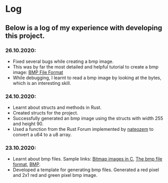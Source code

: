 # Log

## Below is a log of my experience with developing this project. 

### 26.10.2020:

* Fixed several bugs while creating a bmp image.
* This was by far the most detailed and helpful tutorial to create a bmp image: [BMP File Format](http://www.di.unito.it/~marcog/SM/BMPformat-Wiki.pdf)
* While debugging, I learnt to read a bmp image by looking at the bytes, which is an interesting skill.

### 24.10.2020:

* Learnt about structs and methods in Rust.
* Created structs for the project.
* Successfully generated an bmp image using the structs with width 255 and height 90.
* Used a function from the Rust Forum implemented by [nateozem](https://users.rust-lang.org/t/how-to-serialize-a-u32-into-byte-array/986/5) to convert a u64 to a u8 array.

### 23.10.2020:

* Learnt about bmp files. Sample links: [Bitmap images in C](http://ricardolovelace.com/creating-bitmap-images-with-c-on-windows.html), [The bmp file format](http://www.ece.ualberta.ca/~elliott/ee552/studentAppNotes/2003_w/misc/bmp_file_format/bmp_file_format.htm), [BMP](http://www.onicos.com/staff/iz/formats/bmp.html).
* Developed a template for generating bmp files. Generated a red pixel and 2x1 red and green pixel bmp image.